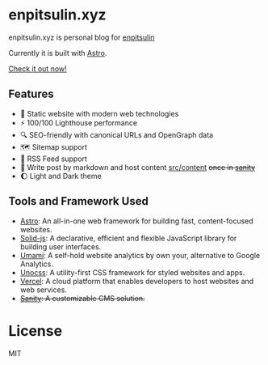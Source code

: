 # enpitsulin.xyz

enpitsulin.xyz is personal blog for [enpitsulin](https://github.com/enpitsuLin)

Currently it is built with [Astro](https://astro.build/).

[Check it out now!](https://enpitsulin.xyz/)

## Features

- 🤖 Static website with modern web technologies
- ⚡️ 100/100 Lighthouse performance
- 🔍 SEO-friendly with canonical URLs and OpenGraph data
- 🗺 Sitemap support
- 📢 RSS Feed support
- 📃 Write post by markdown and host content [src/content](src/content) ~~once in [sanity](https://www.sanity.io/)~~
- 🌔 Light and Dark theme

## Tools and Framework Used

- [Astro](https://astro.build/): An all-in-one web framework for building fast, content-focused websites.
- [Solid-js](https://www.solidjs.com/): A declarative, efficient and flexible JavaScript library for building user interfaces.
- [Umami](https://umami.is/): A self-hold website analytics by own your, alternative to Google Analytics.
- [Unocss](https://github.com/unocss/unocss): A utility-first CSS framework for styled websites and apps.
- [Vercel](https://vercel.com/): A cloud platform that enables developers to host websites and web services.
- ~~[Sanity](https://www.sanity.io/): A customizable CMS solution.~~

# License

MIT
